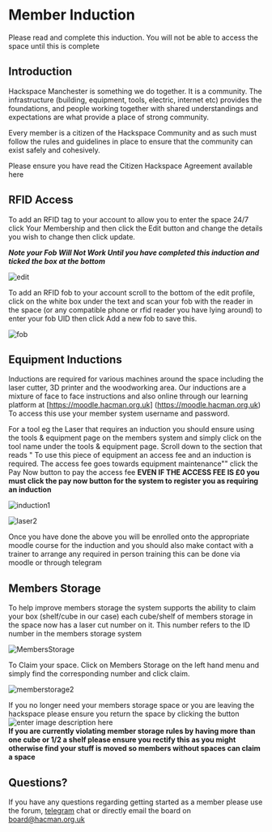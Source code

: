 # Member Induction 

Please read and complete this induction. You will not be able to access the space until this is complete   

## Introduction

Hackspace Manchester is something we do together. It is a community. The infrastructure (building, equipment, tools, electric, internet etc) provides the foundations, and people working together with shared understandings and expectations are what provide a place of strong community.    

Every member is a citizen of the Hackspace Community and as such must follow the rules and guidelines in place to ensure that the community can exist safely and cohesively.

Please ensure you have read the Citizen Hackspace Agreement available here 

## RFID Access

To add an RFID tag to your account to allow you to enter the space 24/7 click Your Membership and then click the Edit button and change the details you wish to change then click update.

***Note your Fob Will Not Work Until you have completed this induction and ticked the box at the bottom***

![edit](https://lh3.googleusercontent.com/UG3LgcLzCBiLGFmAyeO9N7PfLgn1g_4uUf670dwCkqJCGV5VepegYeE6WCdCTZE0Qt8qnVTlH_g)

To add an RFID fob to your account scroll to the bottom of the edit profile, click on the white box under the text and scan your fob with the reader in the space (or any compatible phone or rfid reader you have lying around) to enter your fob UID then click Add a new fob to save this.

![](https://lh3.googleusercontent.com/rvIoLMlLIIaAnGtTTuT3tvyjWj6c55TWPlG2XzGZrWXmL7m5zuXQODms1xadnd6QA8nfZra6lHQ "fob")

## Equipment Inductions

Inductions are required for various machines around the space including the laser cutter, 3D printer and the woodworking area. Our inductions are a mixture of face to face instructions and also online through our learning platform at [https://moodle.hacman.org.uk] (https://moodle.hacman.org.uk) To access this use your member system username and password. 

For a tool eg the Laser that requires an induction you should ensure using the tools & equipment page on the members system and simply click on the tool name under the tools & equipment page. Scroll down to the section that reads " To use this piece of equipment an access fee and an induction is required. The access fee goes towards equipment maintenance"" click the Pay Now button to pay the access fee  **EVEN IF THE ACCESS FEE IS £0 you must click the pay now button for the system to register you as requiring an induction**

![](https://lh3.googleusercontent.com/YHaUJkjjqv939uN9MiWgrP3TrJgp5Gvka7l1K_mAXiQhycvDqyiHSTkDeMp4nnUY5AM4Aomc8JM "induction1")

![](https://lh3.googleusercontent.com/7DN9LJ8iPwCyOJcDSMfy_FYBrQdP1FBNRfwtpQF3HgtkY5XfPBBsFFn1Zdu5VxJJwlDGaWA3t6Y "laser2")

Once you have done the above you will be enrolled onto the appropriate moodle course for the induction and you should also make contact with a trainer to arrange any required in person training this can be done via moodle or through telegram

## Members Storage

To help improve members storage the system supports the ability to claim your box (shelf/cube in our case) each cube/shelf of members storage in the space now has a laser cut number on it. This number refers to the ID number in the members storage system  

![](https://lh3.googleusercontent.com/KRrGMgFdAB0owluDI9IoUHObaFGyFHUbA_UCEb6iEpITgD9xEW_eKJm94ftac68OQNcafHt9k2s "MembersStorage")

To Claim your space. Click on Members Storage on the left hand menu and simply find the corresponding number and click claim.  

![](https://lh3.googleusercontent.com/r6QhbDfXJurMXq3g4rMf4OB_noLJEz6F7dS3VxWoyLtM-BGqgs_KPgk9z7nv_u6D8XCnvqA7do8 "memberstorage2")

If you no longer need your members storage space or you are leaving the hackspace please ensure you return the space by clicking the button  
![enter image description here](https://lh3.googleusercontent.com/xzDa2RD99_prOJIPg4LsDhJE8ZK5QtnKSoYh-ZDdTCNUHjCwEmqPrnpPZkkfKHJCmj9GHokpGKA)  
**If you are currently violating member storage rules by having more than one cube or 1/2 a shelf please ensure you rectify this as you might otherwise find your stuff is moved so members without spaces can claim a space**

## Questions?
If you have any questions regarding getting started as a member please use the forum, [telegram](https://t.me/hacmanchester) chat or directly email the board on board@hacman.org.uk 



